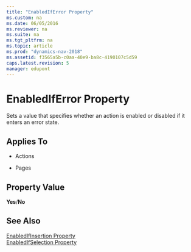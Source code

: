 ```yaml
---
title: "EnabledIfError Property"
ms.custom: na
ms.date: 06/05/2016
ms.reviewer: na
ms.suite: na
ms.tgt_pltfrm: na
ms.topic: article
ms.prod: "dynamics-nav-2018"
ms.assetid: f3565a5b-c0aa-40e9-ba8c-4190107c5d59
caps.latest.revision: 5
manager: edupont
---
```

# EnabledIfError Property
Sets a value that specifies whether an action is enabled or disabled if it enters an error state.  
  
## Applies To  
  
-   Actions  
  
-   Pages  
  
## Property Value  
 **Yes**/**No**  
  
## See Also  
 [EnabledIfInsertion Property](EnabledIfInsertion-Property.md)   
 [EnabledIfSelection Property](EnabledIfSelection-Property.md)